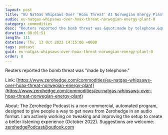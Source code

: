 ```yaml
---
layout: post
title: "EU NatGas Whipsaws Over 'Hoax Threat' At Norwegian Energy Plant"
audio: eu-natgas-whipsaws-over-hoax-threat-norwegian-energy-plant-0
category: commodities
desc: "Reuters reported the bomb threat was &quot;made by telephone.&quot; "
duration: 00:01:51
length: 111
datetime: Thu, 13 Oct 2022 14:15:00 +0000
tags: podcast
guid: eu-natgas-whipsaws-over-hoax-threat-norwegian-energy-plant-0
order: 0
---
```

Reuters reported the bomb threat was &quot;made by telephone.&quot; 

Link: [https://www.zerohedge.com/commodities/eu-natgas-whipsaws-over-hoax-threat-norwegian-energy-plant](https://www.zerohedge.com/commodities/eu-natgas-whipsaws-over-hoax-threat-norwegian-energy-plant)

About: The Zerohedge Podcast is a non-commercial, automated program, designed to give people a way to get news from Zerohedge in an audio format.  I am actively working on tweaking and improving the setup to create a better listening experience (October 2022).  Suggestions are welcome: [zerohedgePodcast@outlook.com](mailto:zerohedgePodcast@outlook.com)